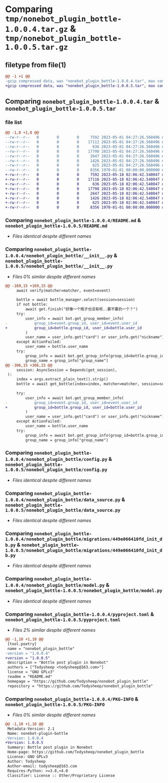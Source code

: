 # Comparing `tmp/nonebot_plugin_bottle-1.0.0.4.tar.gz` & `tmp/nonebot_plugin_bottle-1.0.0.5.tar.gz`

## filetype from file(1)

```diff
@@ -1 +1 @@
-gzip compressed data, was "nonebot_plugin_bottle-1.0.0.4.tar", max compression
+gzip compressed data, was "nonebot_plugin_bottle-1.0.0.5.tar", max compression
```

## Comparing `nonebot_plugin_bottle-1.0.0.4.tar` & `nonebot_plugin_bottle-1.0.0.5.tar`

### file list

```diff
@@ -1,8 +1,8 @@
--rw-r--r--   0        0        0     7592 2023-05-01 04:27:26.560496 nonebot_plugin_bottle-1.0.0.4/README.md
--rw-r--r--   0        0        0    17112 2023-05-01 04:27:26.560496 nonebot_plugin_bottle-1.0.0.4/nonebot_plugin_bottle/__init__.py
--rw-r--r--   0        0        0      636 2023-05-01 04:27:26.560496 nonebot_plugin_bottle-1.0.0.4/nonebot_plugin_bottle/config.py
--rw-r--r--   0        0        0    17798 2023-05-01 04:27:26.560496 nonebot_plugin_bottle-1.0.0.4/nonebot_plugin_bottle/data_source.py
--rw-r--r--   0        0        0     2647 2023-05-01 04:27:26.560496 nonebot_plugin_bottle-1.0.0.4/nonebot_plugin_bottle/migrations/449e066410fd_init_db.py
--rw-r--r--   0        0        0     1426 2023-05-01 04:27:26.560496 nonebot_plugin_bottle-1.0.0.4/nonebot_plugin_bottle/model.py
--rw-r--r--   0        0        0      625 2023-05-01 04:27:26.560496 nonebot_plugin_bottle-1.0.0.4/pyproject.toml
--rw-r--r--   0        0        0     8356 1970-01-01 00:00:00.000000 nonebot_plugin_bottle-1.0.0.4/PKG-INFO
+-rw-r--r--   0        0        0     7592 2023-05-18 02:06:42.540047 nonebot_plugin_bottle-1.0.0.5/README.md
+-rw-r--r--   0        0        0    17116 2023-05-18 02:06:42.540047 nonebot_plugin_bottle-1.0.0.5/nonebot_plugin_bottle/__init__.py
+-rw-r--r--   0        0        0      636 2023-05-18 02:06:42.540047 nonebot_plugin_bottle-1.0.0.5/nonebot_plugin_bottle/config.py
+-rw-r--r--   0        0        0    17798 2023-05-18 02:06:42.540047 nonebot_plugin_bottle-1.0.0.5/nonebot_plugin_bottle/data_source.py
+-rw-r--r--   0        0        0     2647 2023-05-18 02:06:42.540047 nonebot_plugin_bottle-1.0.0.5/nonebot_plugin_bottle/migrations/449e066410fd_init_db.py
+-rw-r--r--   0        0        0     1426 2023-05-18 02:06:42.540047 nonebot_plugin_bottle-1.0.0.5/nonebot_plugin_bottle/model.py
+-rw-r--r--   0        0        0      625 2023-05-18 02:06:42.540047 nonebot_plugin_bottle-1.0.0.5/pyproject.toml
+-rw-r--r--   0        0        0     8356 1970-01-01 00:00:00.000000 nonebot_plugin_bottle-1.0.0.5/PKG-INFO
```

### Comparing `nonebot_plugin_bottle-1.0.0.4/README.md` & `nonebot_plugin_bottle-1.0.0.5/README.md`

 * *Files identical despite different names*

### Comparing `nonebot_plugin_bottle-1.0.0.4/nonebot_plugin_bottle/__init__.py` & `nonebot_plugin_bottle-1.0.0.5/nonebot_plugin_bottle/__init__.py`

 * *Files 0% similar despite different names*

```diff
@@ -169,15 +169,15 @@
     await verify(matcher=matcher, event=event)
 
     bottle = await bottle_manager.select(session=session)
     if not bottle:
         await get.finish("好像一个瓶子也没有呢..要不要扔一个？")
     try:
         user_info = await bot.get_group_member_info(
-            group_id=event.group_id, user_id=event.user_id
+            group_id=bottle.group_id, user_id=bottle.user_id
         )
         user_name = user_info.get("card") or user_info.get("nickname")
     except ActionFailed:
         user_name = bottle.user_name
     try:
         group_info = await bot.get_group_info(group_id=bottle.group_id)
         group_name = group_info["group_name"]
@@ -306,15 +306,15 @@
     session: AsyncSession = Depends(get_session),
 ):
     index = args.extract_plain_text().strip()
     bottle = await get_bottle(index=index, matcher=matcher, session=session)
 
     try:
         user_info = await bot.get_group_member_info(
-            group_id=event.group_id, user_id=event.user_id
+            group_id=bottle.group_id, user_id=bottle.user_id
         )
         user_name = user_info.get("card") or user_info.get("nickname")
     except ActionFailed:
         user_name = bottle.user_name
     try:
         group_info = await bot.get_group_info(group_id=bottle.group_id)
         group_name = group_info["group_name"]
```

### Comparing `nonebot_plugin_bottle-1.0.0.4/nonebot_plugin_bottle/config.py` & `nonebot_plugin_bottle-1.0.0.5/nonebot_plugin_bottle/config.py`

 * *Files identical despite different names*

### Comparing `nonebot_plugin_bottle-1.0.0.4/nonebot_plugin_bottle/data_source.py` & `nonebot_plugin_bottle-1.0.0.5/nonebot_plugin_bottle/data_source.py`

 * *Files identical despite different names*

### Comparing `nonebot_plugin_bottle-1.0.0.4/nonebot_plugin_bottle/migrations/449e066410fd_init_db.py` & `nonebot_plugin_bottle-1.0.0.5/nonebot_plugin_bottle/migrations/449e066410fd_init_db.py`

 * *Files identical despite different names*

### Comparing `nonebot_plugin_bottle-1.0.0.4/nonebot_plugin_bottle/model.py` & `nonebot_plugin_bottle-1.0.0.5/nonebot_plugin_bottle/model.py`

 * *Files identical despite different names*

### Comparing `nonebot_plugin_bottle-1.0.0.4/pyproject.toml` & `nonebot_plugin_bottle-1.0.0.5/pyproject.toml`

 * *Files 2% similar despite different names*

```diff
@@ -1,10 +1,10 @@
 [tool.poetry]
 name = "nonebot_plugin_bottle"
-version = "1.0.0.4"
+version = "1.0.0.5"
 description = "Bottle post plugin in Nonebot"
 authors = ["Todysheep <todysheep@163.com>"]
 license = "GNU GPLv3"
 readme = "README.md"
 homepage = "https://github.com/Todysheep/nonebot_plugin_bottle"
 repository = "https://github.com/Todysheep/nonebot_plugin_bottle"
```

### Comparing `nonebot_plugin_bottle-1.0.0.4/PKG-INFO` & `nonebot_plugin_bottle-1.0.0.5/PKG-INFO`

 * *Files 0% similar despite different names*

```diff
@@ -1,10 +1,10 @@
 Metadata-Version: 2.1
 Name: nonebot-plugin-bottle
-Version: 1.0.0.4
+Version: 1.0.0.5
 Summary: Bottle post plugin in Nonebot
 Home-page: https://github.com/Todysheep/nonebot_plugin_bottle
 License: GNU GPLv3
 Author: Todysheep
 Author-email: todysheep@163.com
 Requires-Python: >=3.8,<4.0
 Classifier: License :: Other/Proprietary License
```

